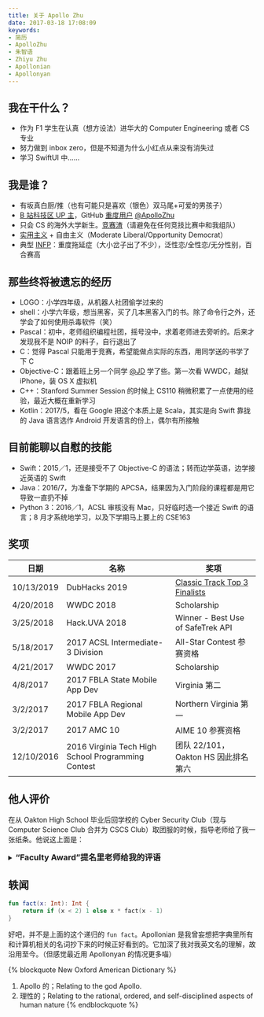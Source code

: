 ```yaml
---
title: 关于 Apollo Zhu
date: 2017-03-18 17:08:09
keywords:
- 简历
- ApolloZhu
- 朱智语
- Zhiyu Zhu
- Apollonian
- Apollonyan
---
```


## 我在干什么？

- 作为 F1 学生在认真（想方设法）进华大的 Computer Engineering 或者 CS 专业
- 努力做到 inbox zero，但是不知道为什么小红点从来没有消失过
- 学习 SwiftUI 中……

## 我是谁？

- 有坂真白厨/推（也有可能只是喜欢（银色）双马尾+可爱的男孩子）
- [B 站科技区 UP 主](https://space.bilibili.com/14767902)，GitHub [重度用户](https://profile-summary-for-github.com/user/ApolloZhu) [@ApolloZhu](https://github.com/ApolloZhu)
- 只会 CS 的海外大学新生。[竞赛渣](https://leetcode.com/apollozhu/)（请避免在任何竞技比赛中和我组队）
- [实用主义](http://www.politiscales.net/zh_CN/results/?e1=40&e0=31&s1=24&s0=64&m1=14&m0=48&b0=90&b1=5&c1=26&c0=45&t0=14&t1=52&p1=31&p0=29&femi=62&j0=40&j1=45&anar=100&comp=67&prag=100) + 自由主义（Moderate Liberal/Opportunity Democrat）
- 典型 [INFP](https://www.16personalities.com/profiles/dd6be34bf86b1)：重度拖延症（大小岔子出了不少），泛性恋/全性恋/无分性别，百合赛高

## 那些终将被遗忘的经历

- LOGO：小学四年级，从机器人社团偷学过来的
- shell：小学六年级，想当黑客，买了几本黑客入门的书。除了命令行之外，还学会了如何使用杀毒软件（笑）
- Pascal：初中，老师组织编程社团，摇号没中，求着老师进去旁听的。后来才发现我不是 NOIP 的料子，自行退出了
- C：觉得 Pascal 只能用于竞赛，希望能做点实际的东西，用同学送的书学了下 C
- Objective-C：跟着班上另一个同学 [@JD](https://github.com/JDScript) 学了些。第一次看 WWDC，越狱 iPhone，装 OS X 虚拟机
- C++：Stanford Summer Session 的时候上 CS110 稍微积累了一点使用的经验，最近大概在重新学习
- Kotlin：2017/5，看在 Google 把这个本质上是 Scala，其实是向 Swift 靠拢的 Java 语言选作 Android 开发语言的份上，偶尔有所接触

## 目前能聊以自慰的技能

- Swift：2015／1，还是接受不了 Objective-C 的语法；转而边学英语，边学接近英语的 Swift
- Java：2016/7，为准备下学期的 APCSA，结果因为入门阶段的课程都是用它导致一直扔不掉
- Python 3：2016／1，ACSL 审核没有 Mac，只好临时选一个接近 Swift 的语言；8 月才系统地学习，以及下学期马上要上的 CSE163

## 奖项

|日期|名称|奖项|
|--|--|--|
|10/13/2019|DubHacks 2019|[Classic Track Top 3 Finalists](https://twitter.com/dubhacks/status/1183494524753960960?s=21)|
|4/20/2018|WWDC 2018|Scholarship|
|3/25/2018|Hack.UVA 2018|Winner - Best Use of SafeTrek API|
|5/18/2017|2017 ACSL Intermediate-3 Division|All-Star Contest 参赛资格|
|4/21/2017|WWDC 2017|Scholarship|
|4/8/2017|2017 FBLA State Mobile App Dev|Virginia 第二|
|3/2/2017|2017 FBLA Regional Mobile App Dev|Northern Virginia 第一|
|3/2/2017|2017 AMC 10|AIME 10 参赛资格|
|12/10/2016|2016 Virginia Tech High School Programming Contest|团队 22/101，Oakton HS 因此排名第六|

## 他人评价

在从 Oakton High School 毕业后回学校的 Cyber Security Club（现与 Computer Science Club 合并为 CSCS Club）取团服的时候，指导老师给了我一张纸条。他说这上面是：

<details>
<summary><h3 style="display:inline;">“Faculty Award”提名里老师给我的评语</h3></summary>

> Apollo is one of the most respectful students I have ever encountered. He is eager to learn and to better himself. He is most deserving of this award.

> Apollo has been an reliable asset to the tech team. He is eager to take on challenges, and works through those challenges with exceptional critical thinking skills. His positive and courteous attitude is a model for his peers.

> We can’t sing Apollo’s praises enough. He couldn’t be a part of the Center this year officially due to a scheduling conflict, but that doesn’t stop him devoting his lunch time to running scheduling￼￼ for the tutors. He’s not doing it for a grade (there is none), he’s not doing it for college app or recommendation (he’s already been accepted), he’s doing it because the quality of his character. Just last night, he stayed at the Tutor-a-thon helping students for three hours straight. None of the actual students in the Center class can claim that they did. Apollo’s kindness and patience know no bounds, and what is more—he’s incredible humble and respectful. We don’t know what we’ll do without him next year!

> Apollo is very intelligent and humble guy. He works extremely hard and his efforts are apparent in all that he does. Teachers are excited when a student like Apollo is assigned to your class. You know you as a teacher have to step up your game! He is kind, polite and always ready to help you carry heavy items down the hallway, even 2 years on from been in your class. He has such a bright future, and I wish him nothing but the best.

> I taught Apollo his freshman year in programming. It was very evident even then that he was an incredibly intelligent and special student. A memory that has stuck with me from that year, is he took a huge text book of Microsoft Visual Basic home to learn on this own without prompting! He is a student that strives to continue his learning as well as be a wonderful individual outside of his academic talents. Big things are in his future! I am honored to have been part of his journey.

> Apollo is an incredibility talented person whose academic achievement is remarkable. In the three years I have known him, he has never failed to impress me with his drive and knowledge. Apollos is also one of the kindest and most respectful students I have ever had in my classroom and will go out of his way to mentor other students.

</details>

## 轶闻

```Kotlin
fun fact(x: Int): Int {
    return if (x < 2) 1 else x * fact(x - 1)
}
```

好吧，并不是上面的这个递归的 `fun fact`。Apollonian 是我曾妄想把字典里所有和计算机相关的名词抄下来的时候正好看到的。它加深了我对我英文名的理解，故沿用至今。（但感觉最近用 Apollonyan 的情况更多喵）

{% blockquote New Oxford American Dictionary %}
1. Apollo 的；Relating to the god Apollo.
2. 理性的；Relating to the rational, ordered, and self-disciplined aspects of human nature
{% endblockquote %}
